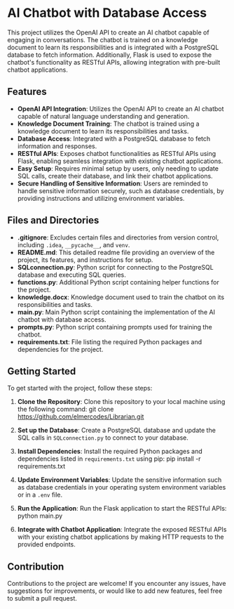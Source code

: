 # AI Chatbot with Database Access

This project utilizes the OpenAI API to create an AI chatbot capable of engaging in conversations. The chatbot is trained on a knowledge document to learn its responsibilities and is integrated with a PostgreSQL database to fetch information. Additionally, Flask is used to expose the chatbot's functionality as RESTful APIs, allowing integration with pre-built chatbot applications.

## Features

- **OpenAI API Integration**: Utilizes the OpenAI API to create an AI chatbot capable of natural language understanding and generation.
- **Knowledge Document Training**: The chatbot is trained using a knowledge document to learn its responsibilities and tasks.
- **Database Access**: Integrated with a PostgreSQL database to fetch information and responses.
- **RESTful APIs**: Exposes chatbot functionalities as RESTful APIs using Flask, enabling seamless integration with existing chatbot applications.
- **Easy Setup**: Requires minimal setup by users, only needing to update SQL calls, create their database, and link their chatbot applications.
- **Secure Handling of Sensitive Information**: Users are reminded to handle sensitive information securely, such as database credentials, by providing instructions and utilizing environment variables.

## Files and Directories

- **.gitignore**: Excludes certain files and directories from version control, including `.idea`, `__pycache__`, and `venv`.
- **README.md**: This detailed readme file providing an overview of the project, its features, and instructions for setup.
- **SQLconnection.py**: Python script for connecting to the PostgreSQL database and executing SQL queries.
- **functions.py**: Additional Python script containing helper functions for the project.
- **knowledge.docx**: Knowledge document used to train the chatbot on its responsibilities and tasks.
- **main.py**: Main Python script containing the implementation of the AI chatbot with database access.
- **prompts.py**: Python script containing prompts used for training the chatbot.
- **requirements.txt**: File listing the required Python packages and dependencies for the project.

## Getting Started

To get started with the project, follow these steps:

1. **Clone the Repository**: Clone this repository to your local machine using the following command:
git clone https://github.com/elmercodes/Librarian.git


2. **Set up the Database**: Create a PostgreSQL database and update the SQL calls in `SQLconnection.py` to connect to your database.

3. **Install Dependencies**: Install the required Python packages and dependencies listed in `requirements.txt` using pip:
pip install -r requirements.txt


4. **Update Environment Variables**: Update the sensitive information such as database credentials in your operating system environment variables or in a `.env` file.

5. **Run the Application**: Run the Flask application to start the RESTful APIs:
python main.py


6. **Integrate with Chatbot Application**: Integrate the exposed RESTful APIs with your existing chatbot applications by making HTTP requests to the provided endpoints.

## Contribution

Contributions to the project are welcome! If you encounter any issues, have suggestions for improvements, or would like to add new features, feel free to submit a pull request.
